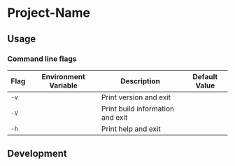 # Project-Name  <!-- # put your here -->

<!-- put some description here -->

## Usage

<!-- instructions about how to use -->

### Command line flags

| Flag | Environment Variable | Description                      | Default Value |
| ---- | -------------------- | -------------------------------- | ------------- |
| `-v` |                      | Print version and exit           |               |
| `-V` |                      | Print build information and exit |               |
| `-h` |                      | Print help and exit              |               |

## Development

<!-- instructions about how to contribute -->